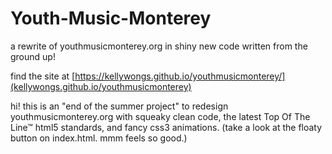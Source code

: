 # Youth-Music-Monterey
a rewrite of youthmusicmonterey.org in shiny new code written from the ground up!

find the site at [https://kellywongs.github.io/youthmusicmonterey/](kellywongs.github.io/youthmusicmonterey)

hi! this is an "end of the summer project" to redesign youthmusicmonterey.org with squeaky clean code, the latest Top Of The Line™ html5 standards, and fancy css3 animations. (take a look at the floaty button on index.html. mmm feels so good.) 
